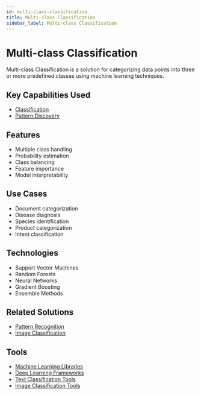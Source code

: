 ```yaml
---
id: multi-class-classification
title: Multi-class Classification
sidebar_label: Multi-class Classification
---
```


# Multi-class Classification

Multi-class Classification is a solution for categorizing data points into three or more predefined classes using machine learning techniques.

## Key Capabilities Used

- [Classification](../capabilities/classification)
- [Pattern Discovery](../capabilities/pattern-discovery)

## Features

- Multiple class handling
- Probability estimation
- Class balancing
- Feature importance
- Model interpretability

## Use Cases

- Document categorization
- Disease diagnosis
- Species identification
- Product categorization
- Intent classification

## Technologies

- Support Vector Machines
- Random Forests
- Neural Networks
- Gradient Boosting
- Ensemble Methods

## Related Solutions

- [Pattern Recognition](./pattern-recognition)
- [Image Classification](./image-classification)

## Tools

- [Machine Learning Libraries](../tools/machine-learning-libraries)
- [Deep Learning Frameworks](../tools/deep-learning-frameworks)
- [Text Classification Tools](../tools/text-classification-tools)
- [Image Classification Tools](../tools/image-classification-tools)

